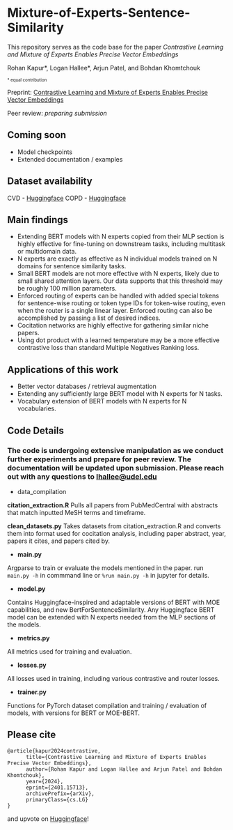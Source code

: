 # Mixture-of-Experts-Sentence-Similarity
 
This repository serves as the code base for the paper _Contrastive Learning and Mixture of Experts Enables Precise Vector Embeddings_

Rohan Kapur*, Logan Hallee*, Arjun Patel, and Bohdan Khomtchouk

<sub><sup>* equal contribution</sup></sub>

Preprint: [Contrastive Learning and Mixture of Experts Enables Precise Vector Embeddings](https://arxiv.org/abs/2401.15713)

Peer review: _preparing submission_

## Coming soon
* Model checkpoints
* Extended documentation / examples

## Dataset availability
CVD  - [Huggingface](https://huggingface.co/datasets/lhallee/abstract_domain_cvd)
COPD - [Huggingface](https://huggingface.co/datasets/lhallee/abstract_domain_copd)

## Main findings
* Extending BERT models with N experts copied from their MLP section is highly effective for fine-tuning on downstream tasks, including multitask or multidomain data.
* N experts are exactly as effective as N individual models trained on N domains for sentence similarity tasks.
* Small BERT models are not more effective with N experts, likely due to small shared attention layers. Our data supports that this threshold may be roughly 100 million parameters.
* Enforced routing of experts can be handled with added special tokens for sentence-wise routing or token type IDs for token-wise routing, even when the router is a single linear layer. Enforced routing can also be accomplished by passing a list of desired indices.
* Cocitation networks are highly effective for gathering similar niche papers.
* Using dot product with a learned temperature may be a more effective contrastive loss than standard Multiple Negatives Ranking loss.

## Applications of this work
* Better vector databases / retrieval augmentation
* Extending any sufficiently large BERT model with N experts for N tasks.
* Vocabulary extension of BERT models with N experts for N vocabularies.

## Code Details
### The code is undergoing extensive manipulation as we conduct further experiments and prepare for peer review. The documentation will be updated upon submission. Please reach out with any questions to lhallee@udel.edu

* data_compilation

**citation_extraction.R**
Pulls all papers from PubMedCentral with abstracts that match inputted MeSH terms and timeframe.

**clean_datasets.py**
Takes datasets from citation_extraction.R and converts them into format used for cocitation analysis, including paper abstract, year, papers it cites, and papers cited by.

* **main.py**

Argparse to train or evaluate the models mentioned in the paper. run ```main.py -h``` in commmand line or ```%run main.py -h``` in jupyter for details.

* **model.py**

Contains Huggingface-inspired and adaptable versions of BERT with MOE capabilities, and new BertForSentenceSimilarity. Any Huggingface BERT model can be extended with N experts needed from the MLP sections of the models.

* **metrics.py**

All metrics used for training and evaluation.

* **losses.py**

All losses used in training, including various contrastive and router losses.

* **trainer.py**

Functions for PyTorch dataset compilation and training / evaluation of models, with versions for BERT or MOE-BERT.

## Please cite
```
@article{kapur2024contrastive,
      title={Contrastive Learning and Mixture of Experts Enables Precise Vector Embeddings}, 
      author={Rohan Kapur and Logan Hallee and Arjun Patel and Bohdan Khomtchouk},
      year={2024},
      eprint={2401.15713},
      archivePrefix={arXiv},
      primaryClass={cs.LG}
}
```
and upvote on [Huggingface](https://huggingface.co/papers/2401.15713)!
